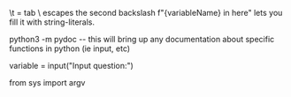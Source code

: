 \t = tab
\\ escapes the second backslash
f"{variableName} in here" lets you fill it with string-literals.

python3 -m pydoc
-- this will bring up any documentation about specific functions in python (ie input, etc)

variable = input("Input question:")

from sys import argv
